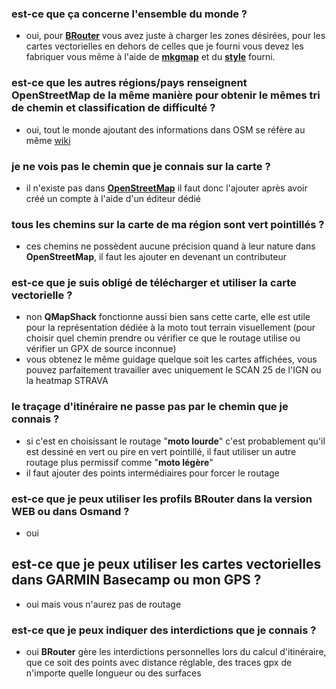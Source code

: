 ### est-ce que ça concerne l'ensemble du monde ?
- oui, pour [**BRouter**](https://github.com/Maproom/qmapshack/wiki/AdvSetup#brouter-setup) vous avez juste à charger les zones désirées, pour les cartes vectorielles en dehors de celles que je fourni vous devez les fabriquer vous même à l'aide de [**mkgmap**](https://www.mkgmap.org.uk/) et du [**style**](https://github.com/cricri-du-lauragais/QMapShack_enduro/tree/main/mkgmap/style/qmapshack) fourni.

### est-ce que les autres régions/pays renseignent OpenStreetMap de la même manière pour obtenir le mêmes tri de chemin et classification de difficulté ?
- oui, tout le monde ajoutant des informations dans OSM se réfère au même [wiki](https://wiki.openstreetmap.org/wiki/FR:%C3%89l%C3%A9ments_cartographiques)

### je ne vois pas le chemin que je connais sur la carte ?
- il n'existe pas dans [**OpenStreetMap**](https://www.openstreetmap.fr/contribuer/) il faut donc l'ajouter après avoir créé un compte à l'aide d'un éditeur dédié

### tous les chemins sur la carte de ma région sont vert pointillés ?
- ces chemins ne possèdent aucune précision quand à leur nature dans **OpenStreetMap**, il faut les ajouter en devenant un contributeur

### est-ce que je suis obligé de télécharger et utiliser la carte vectorielle ?
- non **QMapShack** fonctionne aussi bien sans cette carte, elle est utile pour la représentation dédiée à la moto tout terrain visuellement (pour choisir quel chemin prendre ou vérifier ce que le routage utilise ou vérifier un GPX de source inconnue)
- vous obtenez le même guidage quelque soit les cartes affichées, vous pouvez parfaitement travailler avec uniquement le SCAN 25 de l'IGN ou la heatmap STRAVA

### le traçage d'itinéraire ne passe pas par le chemin que je connais ?
- si c'est en choisissant le routage "**moto lourde**" c'est probablement qu'il est dessiné en vert ou pire en vert pointillé, il faut utiliser un autre routage plus permissif comme "**moto légère**"
- il faut ajouter des points intermédiaires pour forcer le routage

### est-ce que je peux utiliser les profils BRouter dans la version WEB ou dans Osmand ?
- oui

## est-ce que je peux utiliser les cartes vectorielles dans GARMIN Basecamp ou mon GPS ?
- oui mais vous n'aurez pas de routage

### est-ce que je peux indiquer des interdictions que je connais ?
- oui **BRouter** gère les interdictions personnelles lors du calcul d'itinéraire, que ce soit des points avec distance réglable, des traces gpx de n'importe quelle longueur ou des surfaces






